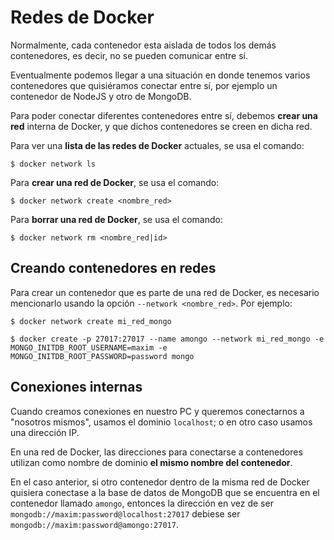 # Redes de Docker

Normalmente, cada contenedor esta aislada de todos los demás contenedores, es decir, no se
pueden comunicar entre sí.

Eventualmente podemos llegar a una situación en donde tenemos varios contenedores que quisiéramos
conectar entre sí, por ejemplo un contenedor de NodeJS y otro de MongoDB.

Para poder conectar diferentes contenedores entre sí, debemos **crear una red** interna de Docker, y que
dichos contenedores se creen en dicha red.

Para ver una **lista de las redes de Docker** actuales, se usa el comando:

```
$ docker network ls
```

Para **crear una red de Docker**, se usa el comando:

```
$ docker network create <nombre_red>
```

Para **borrar una red de Docker**, se usa el comando:

```
$ docker network rm <nombre_red|id>
```

## Creando contenedores en redes

Para crear un contenedor que es parte de una red de Docker, es necesario mencionarlo usando la opción
`--network <nombre_red>`. Por ejemplo:

```
$ docker network create mi_red_mongo

$ docker create -p 27017:27017 --name amongo --network mi_red_mongo -e MONGO_INITDB_ROOT_USERNAME=maxim -e MONGO_INITDB_ROOT_PASSWORD=password mongo
```

## Conexiones internas

Cuando creamos conexiones en nuestro PC y queremos conectarnos a "nosotros mismos", usamos el dominio `localhost`;
o en otro caso usamos una dirección IP.

En una red de Docker, las direcciones para conectarse a contenedores utilizan como nombre de dominio **el mismo
nombre del contenedor**.

En el caso anterior, si otro contenedor dentro de la misma red de Docker quisiera conectase a la base de datos de MongoDB
que se encuentra en el contenedor llamado `amongo`, entonces la dirección en vez de ser `mongodb://maxim:password@localhost:27017`
debiese ser `mongodb://maxim:password@amongo:27017`.
